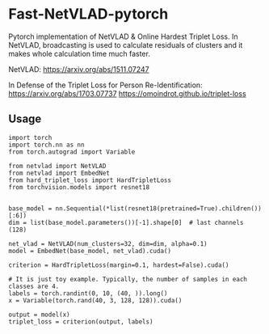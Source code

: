 # Fast-NetVLAD-pytorch
Pytorch implementation of NetVLAD &amp; Online Hardest Triplet Loss.
In NetVLAD, broadcasting is used to calculate residuals of clusters and it makes whole calculation time much faster. 

NetVLAD: https://arxiv.org/abs/1511.07247

In Defense of the Triplet Loss for Person Re-Identification: https://arxiv.org/abs/1703.07737 https://omoindrot.github.io/triplet-loss

## Usage
```
import torch
import torch.nn as nn
from torch.autograd import Variable

from netvlad import NetVLAD
from netvlad import EmbedNet
from hard_triplet_loss import HardTripletLoss
from torchvision.models import resnet18


base_model = nn.Sequential(*list(resnet18(pretrained=True).children())[:6])
dim = list(base_model.parameters())[-1].shape[0]  # last channels (128)

net_vlad = NetVLAD(num_clusters=32, dim=dim, alpha=0.1)
model = EmbedNet(base_model, net_vlad).cuda()

criterion = HardTripletLoss(margin=0.1, hardest=False).cuda()

# It is just toy example. Typically, the number of samples in each classes are 4.
labels = torch.randint(0, 10, (40, )).long()
x = Variable(torch.rand(40, 3, 128, 128)).cuda()

output = model(x)
triplet_loss = criterion(output, labels)
```
